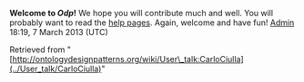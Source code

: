 __Welcome to _Odp_!__ We hope you will contribute much and well. 
You will probably want to read the [help pages](http://ontologydesignpatterns.org/wiki/Help:Contents "Help:Contents"). Again, welcome and have fun! [Admin](../User/ValentinaPresutti "User:ValentinaPresutti") 18:19, 7 March 2013 (UTC)





Retrieved from "[http://ontologydesignpatterns.org/wiki/User\_talk:CarloCiulla](../User_talk/CarloCiulla)"